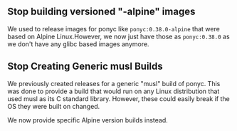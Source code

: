 ## Stop building versioned "-alpine" images

We used to release images for ponyc like `ponyc:0.38.0-alpine` that were based on Alpine Linux.However, we now just have those as `ponyc:0.38.0` as we don't have any glibc based images anymore.

## Stop Creating Generic musl Builds

We previously created releases for a generic "musl" build of ponyc. This was done to provide a build that would run on any Linux distribution that used musl as its C standard library. However, these could easily break if the OS they were built on changed.

We now provide specific Alpine version builds instead.

